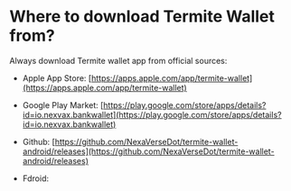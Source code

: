 # Where to download Termite Wallet from?

Always download Termite wallet app from official sources:

- Apple App Store: [https://apps.apple.com/app/termite-wallet](https://apps.apple.com/app/termite-wallet)

- Google Play Market: [https://play.google.com/store/apps/details?id=io.nexvax.bankwallet](https://play.google.com/store/apps/details?id=io.nexvax.bankwallet)

- Github: [https://github.com/NexaVerseDot/termite-wallet-android/releases](https://github.com/NexaVerseDot/termite-wallet-android/releases)

- Fdroid:


